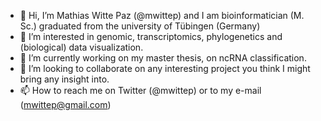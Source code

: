 - 👋 Hi, I’m Mathias Witte Paz (@mwittep) and I am bioinformatician (M. Sc.) graduated from the university of Tübingen (Germany)
- 👀 I’m interested in genomic, transcriptomics, phylogenetics and (biological) data visualization. 
- 🌱 I’m currently working on my master thesis, on ncRNA classification.
- 💞️ I’m looking to collaborate on any interesting project you think I might bring any insight into. 
- 📫 How to reach me on Twitter (@mwittep) or to my e-mail (mwittep@gmail.com)

<!---
mwittep/mwittep is a ✨ special ✨ repository because its `README.md` (this file) appears on your GitHub profile.
You can click the Preview link to take a look at your changes.
--->
